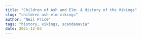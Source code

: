 ```yaml
---
title: "Children of Ash and Elm: A History of the Vikings"
slug: "children-ash-elm-vikings"
author: "Neil Price"
tags: "history, vikings, scandanavia"
date: 2021-12-03
---
```


